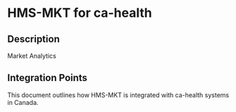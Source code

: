 # HMS-MKT for ca-health

## Description

Market Analytics

## Integration Points

This document outlines how HMS-MKT is integrated with ca-health systems in Canada.
